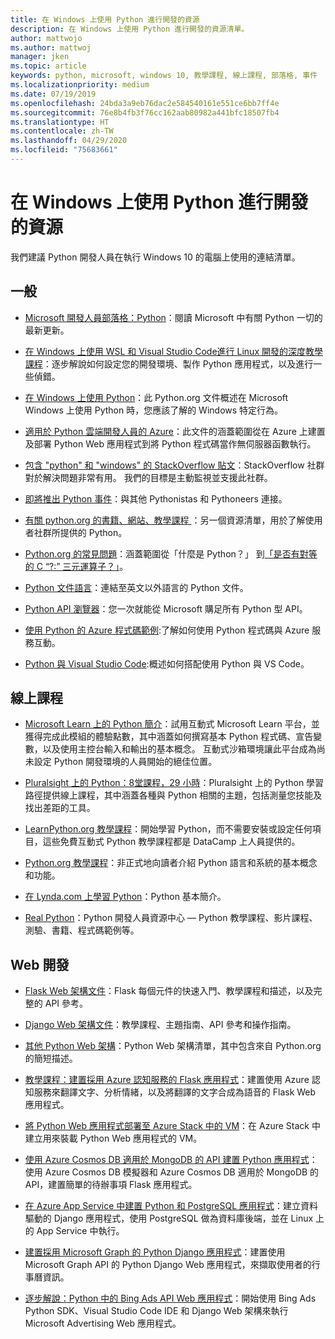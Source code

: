 ```yaml
---
title: 在 Windows 上使用 Python 進行開發的資源
description: 在 Windows 上使用 Python 進行開發的資源清單。
author: mattwojo
ms.author: mattwoj
manager: jken
ms.topic: article
keywords: python, microsoft, windows 10, 教學課程, 線上課程, 部落格, 事件
ms.localizationpriority: medium
ms.date: 07/19/2019
ms.openlocfilehash: 24bda3a9eb76dac2e584540161e551ce6bb7ff4e
ms.sourcegitcommit: 76e8b4fb3f76cc162aab80982a441bfc18507fb4
ms.translationtype: HT
ms.contentlocale: zh-TW
ms.lasthandoff: 04/29/2020
ms.locfileid: "75683661"
---
```

# <a name="resources-for-developing-with-python-on-windows"></a>在 Windows 上使用 Python 進行開發的資源

我們建議 Python 開發人員在執行 Windows 10 的電腦上使用的連結清單。

## <a name="general"></a>一般

- [Microsoft 開發人員部落格：Python](https://devblogs.microsoft.com/python/)：閱讀 Microsoft 中有關 Python 一切的最新更新。

- [在 Windows 上使用 WSL 和 Visual Studio Code進行 Linux 開發的深度教學課程](https://devblogs.microsoft.com/commandline/an-in-depth-tutorial-on-linux-development-on-windows-with-wsl-and-visual-studio-code/)：逐步解說如何設定您的開發環境、製作 Python 應用程式，以及進行一些偵錯。

- [在 Windows 上使用 Python](https://docs.python.org/3/using/windows.html)：此 Python.org 文件概述在 Microsoft Windows 上使用 Python 時，您應該了解的 Windows 特定行為。

- [適用於 Python 雲端開發人員的 Azure](https://docs.microsoft.com/azure/python/)：此文件的涵蓋範圍從在 Azure 上建置及部署 Python Web 應用程式到將 Python 程式碼當作無伺服器函數執行。

- [包含 "python" 和 "windows" 的 StackOverflow 貼文](https://stackoverflow.com/questions/4750806/how-do-i-install-pip-on-windows/12476379)：StackOverflow 社群對於解決問題非常有用。 我們的目標是主動監視並支援此社群。

- [即將推出 Python 事件](https://www.python.org/events/python-events)：與其他 Pythonistas 和 Pythoneers 連接。

- [有關 python.org 的書籍、網站、教學課程 ](https://wiki.python.org/moin/BeginnersGuide/Programmers)：另一個資源清單，用於了解使用者社群所提供的 Python。

- [Python.org 的常見問題](https://docs.python.org/3/faq/)：涵蓋範圍從「什麼是 Python？」 到[「是否有對等的 C “?:” 三元運算子？」](https://docs.python.org/3/faq/programming.html#is-there-an-equivalent-of-c-s-ternary-operator)。

- [Python 文件語言](https://wiki.python.org/moin/Languages)：連結至英文以外語言的 Python 文件。

- [Python API 瀏覽器](https://docs.microsoft.com/python/api/?view=azure-python)：您一次就能從 Microsoft 購足所有 Python 型 API。

- [使用 Python 的 Azure 程式碼範例](https://azure.microsoft.com/resources/samples/?platform=python&sort=0):了解如何使用 Python 程式碼與 Azure 服務互動。

- [Python 與 Visual Studio Code](https://code.visualstudio.com/docs/languages/python):概述如何搭配使用 Python 與 VS Code。

## <a name="online-courses"></a>線上課程

- [Microsoft Learn 上的 Python 簡介](https://docs.microsoft.com/learn/modules/intro-to-python/)：試用互動式 Microsoft Learn 平台，並獲得完成此模組的體驗點數，其中涵蓋如何撰寫基本 Python 程式碼、宣告變數，以及使用主控台輸入和輸出的基本概念。 互動式沙箱環境讓此平台成為尚未設定 Python 開發環境的人員開始的絕佳位置。

- [Pluralsight 上的 Python：8堂課程，29 小時](https://app.pluralsight.com/paths/skills/python)：Pluralsight 上的 Python 學習路徑提供線上課程，其中涵蓋各種與 Python 相關的主題，包括測量您技能及找出差距的工具。

- [LearnPython.org 教學課程](https://www.learnpython.org/)：開始學習 Python，而不需要安裝或設定任何項目，這些免費互動式 Python 教學課程都是 DataCamp 上人員提供的。

- [Python.org 教學課程](https://docs.python.org/3/tutorial/index.html)：非正式地向讀者介紹 Python 語言和系統的基本概念和功能。

- [在 Lynda.com 上學習 Python](https://www.lynda.com/Python-tutorials/Learning-Python/661773-2.html)：Python 基本簡介。

- [Real Python](https://realpython.com/)：Python 開發人員資源中心 — Python 教學課程、影片課程、測驗、書籍、程式碼範例等。

## <a name="web-development"></a>Web 開發

- [Flask Web 架構文件](https://flask.palletsprojects.com/en/1.1.x/)：Flask 每個元件的快速入門、教學課程和描述，以及完整的 API 參考。

- [Django Web 架構文件](https://docs.djangoproject.com/en/2.2/)：教學課程、主題指南、API 參考和操作指南。

- [其他 Python Web 架構](https://wiki.python.org/moin/WebFrameworks)：Python Web 架構清單，其中包含來自 Python.org 的簡短描述。

- [教學課程：建置採用 Azure 認知服務的 Flask 應用程式](https://docs.microsoft.com/azure/cognitive-services/translator/tutorial-build-flask-app-translation-synthesis)：建置使用 Azure 認知服務來翻譯文字、分析情緒，以及將翻譯的文字合成為語音的 Flask Web 應用程式。

- [將 Python Web 應用程式部署至 Azure Stack 中的 VM](https://docs.microsoft.com/azure-stack/user/azure-stack-dev-start-howto-vm-python)：在 Azure Stack 中建立用來裝載 Python Web 應用程式的 VM。

- [使用 Azure Cosmos DB 適用於 MongoDB 的 API 建置 Python 應用程式](https://docs.microsoft.com/azure/cosmos-db/create-mongodb-flask)：使用 Azure Cosmos DB 模擬器和 Azure Cosmos DB 適用於 MongoDB 的 API，建置簡單的待辦事項 Flask 應用程式。

- [在 Azure App Service 中建置 Python 和 PostgreSQL 應用程式](https://docs.microsoft.com/azure/app-service/containers/tutorial-python-postgresql-app)：建立資料驅動的 Django 應用程式，使用 PostgreSQL 做為資料庫後端，並在 Linux 上的 App Service 中執行。

- [建置採用 Microsoft Graph 的 Python Django 應用程式](https://docs.microsoft.com/graph/tutorials/python)：建置使用 Microsoft Graph API 的 Python Django Web 應用程式，來擷取使用者的行事曆資訊。

- [逐步解說：Python 中的 Bing Ads API Web 應用程式](https://docs.microsoft.com/advertising/guides/walkthrough-web-application-python?view=bingads-13)：開始使用 Bing Ads Python SDK、Visual Studio Code IDE 和 Django Web 架構來執行 Microsoft Advertising Web 應用程式。
